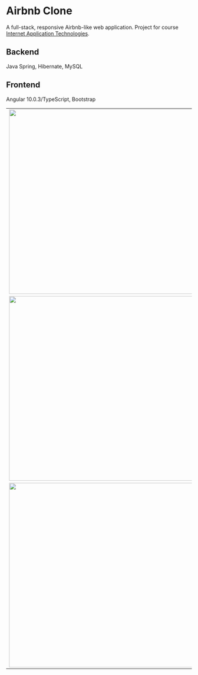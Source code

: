 # Airbnb Clone
A full-stack, responsive Airbnb-like web application.
Project for course [Internet Application Technologies](https://www.di.uoa.gr/en/studies/undergraduate/294).

## Backend
Java Spring, Hibernate, MySQL

## Frontend
Angular 10.0.3/TypeScript, Bootstrap

<table>
  <tr>
    <td><img src="https://i.imgur.com/fJ3aniY.png" width="500"></td>
    <td><img src="https://i.imgur.com/ACXAq03.png" width="500"></td>
  <tr>
  <tr>
    <td><img src="https://i.imgur.com/TkVYM1z.png" width="500"></td>
    <td><img src="https://i.imgur.com/R7tS5e5.png" width="500"></td>
  <tr>
  <tr>
    <td><img src="https://i.imgur.com/cBqMjdq.png" width="500"></td>
    <td><img src="https://i.imgur.com/L0lQl8S.png" width="500"></td>
  <tr>
</table>
